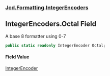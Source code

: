 ### [Jcd.Formatting](Jcd.Formatting.md 'Jcd.Formatting').[IntegerEncoders](Jcd.Formatting.IntegerEncoders.md 'Jcd.Formatting.IntegerEncoders')

## IntegerEncoders.Octal Field

A base 8 formatter using 0-7

```csharp
public static readonly IntegerEncoder Octal;
```

#### Field Value
[IntegerEncoder](Jcd.Formatting.IntegerEncoder.md 'Jcd.Formatting.IntegerEncoder')